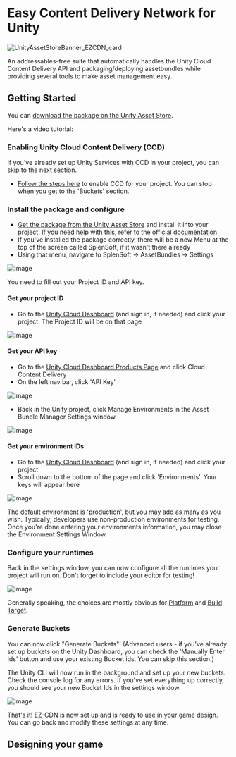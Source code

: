 # Easy Content Delivery Network for Unity

![UnityAssetStoreBanner_EZCDN_card](https://github.com/SplenSoft/ezcdn-public/assets/4369778/4dd1520c-a52b-46be-8b42-5cb4d536d778)

An addressables-free suite that automatically handles the Unity Cloud Content Delivery API and packaging/deploying assetbundles while providing several tools to make asset management easy.

## Getting Started

You can [download the package on the Unity Asset Store](https://u3d.as/3eTj).

Here's a video tutorial: 

### Enabling Unity Cloud Content Delivery (CCD)
If you've already set up Unity Services with CCD in your project, you can skip to the next section.
* [Follow the steps here](https://docs.unity.com/ugs/manual/ccd/manual/UnityCCDDashboard) to enable CCD for your project. You can stop when you get to the 'Buckets' section.


### Install the package and configure
* [Get the package from the Unity Asset Store](https://u3d.as/3eTj) and install it into your project. If you need help with this, refer to the [official documentation](https://docs.unity3d.com/Manual/AssetPackagesPurchase.html)
* If you've installed the package correctly, there will be a new Menu at the top of the screen called SplenSoft, if it wasn't there already
* Using that menu, navigate to SplenSoft -> AssetBundles -> Settings

![image](https://github.com/SplenSoft/ezcdn-public/assets/4369778/a1cfb5d0-4cb6-4f86-877e-ec55f8d867ff)

You need to fill out your Project ID and API key.

#### Get your project ID
* Go to the [Unity Cloud Dashboard](https://cloud.unity.com/) (and sign in, if needed) and click your project. The Project ID will be on that page

![image](https://github.com/SplenSoft/ezcdn-public/assets/4369778/9e14c8d2-726a-4fc0-a908-d219c3ae1dc3)

#### Get your API key
* Go to the [Unity Cloud Dashboard Products Page](https://cloud.unity.com/home/products) and click Cloud Content Delivery
* On the left nav bar, click 'API Key'

![image](https://github.com/SplenSoft/ezcdn-public/assets/4369778/dd4ea1ad-ac8a-480f-92e6-5dadf491de59)

* Back in the Unity project, click Manage Environments in the Asset Bundle Manager Settings window

![image](https://github.com/SplenSoft/ezcdn-public/assets/4369778/3c9ebf80-c365-4fee-972f-7247330655e7)

#### Get your environment IDs
* Go to the [Unity Cloud Dashboard](https://cloud.unity.com/) (and sign in, if needed) and click your project
* Scroll down to the bottom of the page and click 'Environments'. Your keys will appear here

![image](https://github.com/SplenSoft/ezcdn-public/assets/4369778/16b0fd7e-c99a-4a2a-938e-322c7321ef37)

The default environment is 'production', but you may add as many as you wish. Typically, developers use non-production environments for testing.
Once you're done entering your environments information, you may close the Environment Settings Window.

### Configure your runtimes

Back in the settings window, you can now configure all the runtimes your project will run on. Don't forget to include your editor for testing!

![image](https://github.com/SplenSoft/ezcdn-public/assets/4369778/5c18fcfb-f0d6-4970-bd32-4cb712739509)

Generally speaking, the choices are mostly obvious for [Platform](https://docs.unity3d.com/ScriptReference/RuntimePlatform.html) and [Build Target](https://docs.unity3d.com/ScriptReference/BuildTarget.html).

### Generate Buckets
You can now click "Generate Buckets"! (Advanced users - if you've already set up buckets on the Unity Dashboard, you can check the 'Manually Enter Ids' button and use your existing Bucket ids. You can skip this section.)

The Unity CLI will now run in the background and set up your new buckets. Check the console log for any errors. If you've set everything up correctly, you should see your new Bucket Ids in the settings window.

![image](https://github.com/SplenSoft/ezcdn-public/assets/4369778/afc4da62-27a9-4cb8-91de-8de6059bc7b9)

That's it! EZ-CDN is now set up and is ready to use in your game design. You can go back and modify these settings at any time.

## Designing your game


